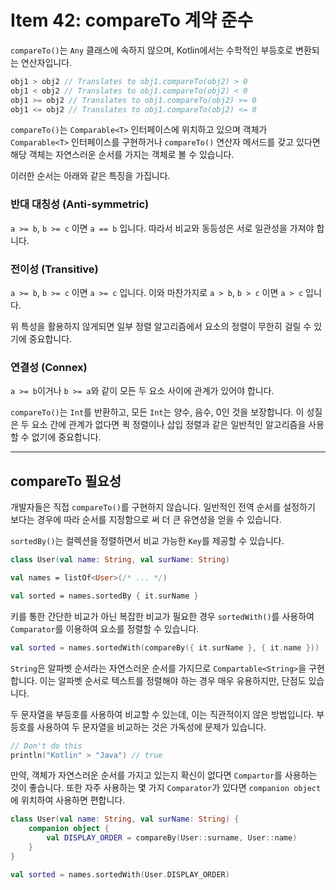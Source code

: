 # Item 42: compareTo 계약 준수

`compareTo()`는 `Any` 클래스에 속하지 않으며, Kotlin에서는 수학적인 부등호로 변환되는 연산자입니다.

```kotlin
obj1 > obj2 // Translates to obj1.compareTo(obj2) > 0
obj1 < obj2 // Translates to obj1.compareTo(obj2) < 0
obj1 >= obj2 // Translates to obj1.compareTo(obj2) >= 0
obj1 <= obj2 // Translates to obj1.compareTo(obj2) <= 0
```

`compareTo()`는 `Comparable<T>` 인터페이스에 위치하고 있으며 객체가 `Comparable<T>` 인터페이스를 구현하거나 `compareTo()` 연산자 메서드를 갖고 있다면 해당 객체는 자연스러운 순서를 가지는 객체로 볼 수 있습니다.

이러한 순서는 아래와 같은 특징을 가집니다.

### 반대 대칭성 (Anti-symmetric)

`a >= b`, `b >= c` 이면 `a == b` 입니다. 따라서 비교와 동등성은 서로 일관성을 가져야 합니다.

### 전이성 (Transitive)

`a >= b`, `b >= c` 이면 `a >= c` 입니다. 이와 마찬가지로 `a > b`, `b > c` 이면 `a > c` 입니다.

위 특성을 활용하지 않게되면 일부 정렬 알고리즘에서 요소의 정렬이 무한히 걸릴 수 있기에 중요합니다.

### 연결성 (Connex)

`a >= b`이거나 `b >= a`와 같이 모든 두 요소 사이에 관계가 있어야 합니다.

`compareTo()`는 `Int`를 반환하고, 모든 `Int`는 양수, 음수, 0인 것을 보장합니다.
이 성질은 두 요소 간에 관계가 없다면 퀵 정렬이나 삽입 정렬과 같은 일반적인 알고리즘을 사용할 수 없기에 중요합니다.

---

## compareTo 필요성

개발자들은 직접 `compareTo()`를 구현하지 않습니다. 일반적인 전역 순서를 설정하기 보다는 경우에 따라 순서를 지정함으로 써 더 큰 유연성을 얻을 수 있습니다. 

`sortedBy()`는 컬렉션을 정렬하면서 비교 가능한 `Key`를 제공할 수 있습니다.

```kotlin
class User(val name: String, val surName: String)

val names = listOf<User>(/* ... */)

val sorted = names.sortedBy { it.surName }
```

키를 통한 간단한 비교가 아닌 복잡한 비교가 필요한 경우 `sortedWith()`를 사용하여 `Comparator`를 이용하여 요소를 정렬할 수 있습니다.

```kotlin
val sorted = names.sortedWith(compareBy({ it.surName }, { it.name }))
```

`String`은 알파벳 순서라는 자연스러운 순서를 가지므로 `Compartable<String>`을 구현합니다. 이는 알파벳 순서로 텍스트를 정렬해야 하는 경우 매우 유용하지만, 단점도 있습니다.

두 문자열을 부등호를 사용하여 비교할 수 있는데, 이는 직관적이지 않은 방법입니다. 부등호를 사용하여 두 문자열을 비교하는 것은 가독성에 문제가 있습니다.

```kotlin
// Don't do this
println("Kotlin" > "Java") // true
```

만약, 객체가 자연스러운 순서를 가지고 있는지 확신이 없다면 `Compartor`를 사용하는 것이 좋습니다.
또한 자주 사용하는 몇 가지 `Comparator`가 있다면 `companion object`에 위치하여 사용하면 편합니다.

```kotlin
class User(val name: String, val surName: String) {
    companion object {
        val DISPLAY_ORDER = compareBy(User::surname, User::name)
    }
}

val sorted = names.sortedWith(User.DISPLAY_ORDER)
```